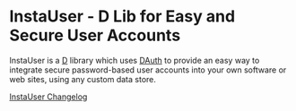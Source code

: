 InstaUser - D Lib for Easy and Secure User Accounts
===================================================

InstaUser is a [D](http://dlang.org) library which uses
[DAuth](https://github.com/Abscissa/DAuth) to provide an easy way to integrate
secure password-based user accounts into your own software or web sites, using
any custom data store.

[InstaUser Changelog](https://github.com/Abscissa/InstaUser/blob/master/CHANGELOG.md)
